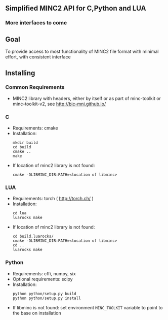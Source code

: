 ## Simplified MINC2 API for C,Python and LUA
### More interfaces to come

## Goal
To provide access to most functionality of MINC2 file format with minimal effort, with consistent interface

## Installing

### Common Requirements
 * MINC2 library with headers, either by itself or as part of minc-toolkit or minc-toolkit-v2, see http://bic-mni.github.io/
 

### C
 * Requirements: cmake
 * Installation:
    ```
    mkdir build
    cd build
    cmake .. 
    make 
    ```
 * If location of minc2 library is not found:
    ```
    cmake -DLIBMINC_DIR:PATH=<location of libminc>
    ```
 
### LUA
 * Requirements: torch ( http://torch.ch/ )
 * Installation:
    ```
    cd lua
    luarocks make
    ```
  * If location of minc2 library is not found:
    ```
    cd build.luarocks/
    cmake -DLIBMINC_DIR:PATH=<location of libminc>
    cd ..
    luarocks make
    ```
    
### Python
 * Requirements: cffi, numpy, six
 * Optional requirements: scipy
 * Installation:
    ```
    python python/setup.py build
    python python/setup.py install 
    ```
 * If libminc is not found: set environment `MINC_TOOLKIT`  variable to point to the base on installation
